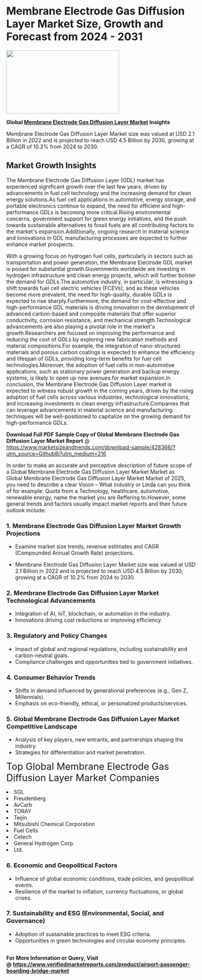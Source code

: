 <H1>Membrane Electrode Gas Diffusion Layer Market Size, Growth and Forecast from 2024 - 2031</H1><img class="aligncenter size-medium wp-image-584254" src="https://thirdeyenews.in/wp-content/uploads/2024/09/Global-Market-Research-300x168.jpeg" alt="" width="300" height="168" /><p><strong>Global&nbsp;<a href="https://www.marketsizeandtrends.com/download-sample/428366/?utm_source=Github8j?utm_medium=216">Membrane Electrode Gas Diffusion Layer Market</a> Insights</strong></p><p>Membrane Electrode Gas Diffusion Layer Market size was valued at USD 2.1 Billion in 2022 and is projected to reach USD 4.5 Billion by 2030, growing at a CAGR of 10.2% from 2024 to 2030.</p><p><h2>Market Growth Insights</h2> <p>The Membrane Electrode Gas Diffusion Layer (GDL) market has experienced significant growth over the last few years, driven by advancements in fuel cell technology and the increasing demand for clean energy solutions.As fuel cell applications in automotive, energy storage, and portable electronics continue to expand, the need for efficient and high-performance GDLs is becoming more critical.Rising environmental concerns, government support for green energy initiatives, and the push towards sustainable alternatives to fossil fuels are all contributing factors to the market's expansion.Additionally, ongoing research in material science and innovations in GDL manufacturing processes are expected to further enhance market prospects.</p> <p>With a growing focus on hydrogen fuel cells, particularly in sectors such as transportation and power generation, the Membrane Electrode GDL market is poised for substantial growth.Governments worldwide are investing in hydrogen infrastructure and clean energy projects, which will further bolster the demand for GDLs.The automotive industry, in particular, is witnessing a shift towards fuel cell electric vehicles (FCEVs), and as these vehicles become more prevalent, the need for high-quality, durable GDLs is expected to rise sharply.Furthermore, the demand for cost-effective and high-performance GDL materials is driving innovation in the development of advanced carbon-based and composite materials that offer superior conductivity, corrosion resistance, and mechanical strength.Technological advancements are also playing a pivotal role in the market's growth.Researchers are focused on improving the performance and reducing the cost of GDLs by exploring new fabrication methods and material compositions.For example, the integration of nano-structured materials and porous carbon coatings is expected to enhance the efficiency and lifespan of GDLs, providing long-term benefits for fuel cell technologies.Moreover, the adoption of fuel cells in non-automotive applications, such as stationary power generation and backup energy systems, is likely to open up new avenues for market expansion.In conclusion, the Membrane Electrode Gas Diffusion Layer market is expected to witness robust growth in the coming years, driven by the rising adoption of fuel cells across various industries, technological innovations, and increasing investments in clean energy infrastructure.Companies that can leverage advancements in material science and manufacturing techniques will be well-positioned to capitalize on the growing demand for high-performance GDLs.<p><span class=""><strong>Download Full PDF Sample Copy of Global Membrane Electrode Gas Diffusion Layer Market Report</strong> @ <a href="https://www.marketsizeandtrends.com/download-sample/428366/?utm_source=Github8j?utm_medium=216" target="_blank">https://www.marketsizeandtrends.com/download-sample/428366/?utm_source=Github8j?utm_medium=216</a></span></p><p>In order to make an accurate and perceptive description of future scope of a Global&nbsp;Membrane Electrode Gas Diffusion Layer Market Market as Global&nbsp;Membrane Electrode Gas Diffusion Layer Market Market of 2025, you need to describe a clear Vision &ndash; What Industry or Linda can you think of for example: Quote from a Technology, healthcare, automotive, renewable energy, name the market you are Reffering to.However, some general trends and factors usually impact market reports and their future outlook include:</p><h3>1.&nbsp;<strong>Membrane Electrode Gas Diffusion Layer Market Growth Projections</strong></h3><ul><li>Examine market size trends, revenue estimates and CAGR (Compounded Annual Growth Rate) projections.</li><li><p>Membrane Electrode Gas Diffusion Layer Market size was valued at USD 2.1 Billion in 2022 and is projected to reach USD 4.5 Billion by 2030, growing at a CAGR of 10.2% from 2024 to 2030.</p></li></ul><h3>2.&nbsp;<strong>Membrane Electrode Gas Diffusion Layer Market Technological Advancements</strong></h3><ul><li>Integration of AI, IoT, blockchain, or automation in the industry.</li><li>Innovations driving cost reductions or improving efficiency.</li></ul><h3>3.&nbsp;<strong>Regulatory and Policy Changes</strong></h3><ul><li>Impact of global and regional regulations, including sustainability and carbon-neutral goals.</li><li>Compliance challenges and opportunities tied to government initiatives.</li></ul><h3>4.&nbsp;<strong>Consumer Behavior Trends</strong></h3><ul><li>Shifts in demand influenced by generational preferences (e.g., Gen Z, Millennials).</li><li>Emphasis on eco-friendly, ethical, or personalized products/services.</li></ul><h3>5.&nbsp;<strong>Global Membrane Electrode Gas Diffusion Layer Market Competitive Landscape</strong></h3><ul><li>Analysis of key players, new entrants, and partnerships shaping the industry.</li><li>Strategies for differentiation and market penetration.</li></ul><p data-pm-slice="1 1 []"><span style="color: inherit; font-family: inherit; font-size: 25px;">Top Global Membrane Electrode Gas Diffusion Layer Market Companies</span></p><div class="" data-test-id=""><p><li>SGL</li><li> Freudenberg</li><li> AvCarb</li><li> TORAY</li><li> Teijin</li><li> Mitsubishi Chemical Corporation</li><li> Fuel Cells</li><li> Cetech</li><li> General Hydrogen Corp.</li><li>Ltd.</li></p></div><h3>6.&nbsp;<strong>Economic and Geopolitical Factors</strong></h3><ul><li>Influence of global economic conditions, trade policies, and geopolitical events.</li><li>Resilience of the market to inflation, currency fluctuations, or global crises.</li></ul><h3>7.&nbsp;<strong>Sustainability and ESG (Environmental, Social, and Governance)</strong></h3><ul><li>Adoption of sustainable practices to meet ESG criteria.</li><li>Opportunities in green technologies and circular economy principles.</li></ul><h2><strong style="font-size: 14px;">For More Information or Query, Visit @&nbsp;</strong><a style="background-color: #ffffff; font-size: 14px;" href="https://www.marketsizeandtrends.com/report/membrane-electrode-gas-diffusion-layer-market/" target="_blank">https://www.verifiedmarketreports.com/product/airport-passenger-boarding-bridge-market</a></h2>